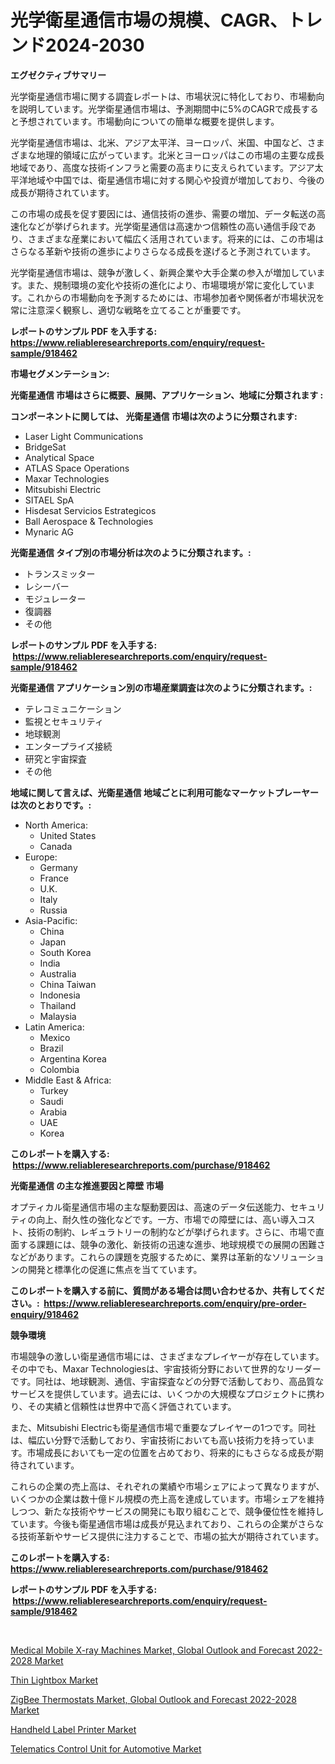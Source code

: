 <p><h1>光学衛星通信市場の規模、CAGR、トレンド2024-2030</h1></p><p><strong>エグゼクティブサマリー</strong></p>
<p><p>光学衛星通信市場に関する調査レポートは、市場状況に特化しており、市場動向を説明しています。光学衛星通信市場は、予測期間中に5%のCAGRで成長すると予想されています。市場動向についての簡単な概要を提供します。</p><p>光学衛星通信市場は、北米、アジア太平洋、ヨーロッパ、米国、中国など、さまざまな地理的領域に広がっています。北米とヨーロッパはこの市場の主要な成長地域であり、高度な技術インフラと需要の高まりに支えられています。アジア太平洋地域や中国では、衛星通信市場に対する関心や投資が増加しており、今後の成長が期待されています。</p><p>この市場の成長を促す要因には、通信技術の進歩、需要の増加、データ転送の高速化などが挙げられます。光学衛星通信は高速かつ信頼性の高い通信手段であり、さまざまな産業において幅広く活用されています。将来的には、この市場はさらなる革新や技術の進歩によりさらなる成長を遂げると予測されています。</p><p>光学衛星通信市場は、競争が激しく、新興企業や大手企業の参入が増加しています。また、規制環境の変化や技術の進化により、市場環境が常に変化しています。これからの市場動向を予測するためには、市場参加者や関係者が市場状況を常に注意深く観察し、適切な戦略を立てることが重要です。</p></p>
<p><strong>レポートのサンプル PDF を入手する: <a href="https://www.reliableresearchreports.com/enquiry/request-sample/918462">https://www.reliableresearchreports.com/enquiry/request-sample/918462</a></strong></p>
<p><strong>市場セグメンテーション:</strong></p>
<p><strong> 光衛星通信 市場はさらに概要、展開、アプリケーション、地域に分類されます :</strong></p>
<p><strong>コンポーネントに関しては、 光衛星通信 市場は次のように分類されます: &nbsp;</strong></p>
<p><ul><li>Laser Light Communications</li><li>BridgeSat</li><li>Analytical Space</li><li>ATLAS Space Operations</li><li>Maxar Technologies</li><li>Mitsubishi Electric</li><li>SITAEL SpA</li><li>Hisdesat Servicios Estrategicos</li><li>Ball Aerospace & Technologies</li><li>Mynaric AG</li></ul></p>
<p><strong> 光衛星通信 タイプ別の市場分析は次のように分類されます。:</strong></p>
<p><ul><li>トランスミッター</li><li>レシーバー</li><li>モジュレーター</li><li>復調器</li><li>その他</li></ul></p>
<p><strong>レポートのサンプル PDF を入手する: &nbsp;<a href="https://www.reliableresearchreports.com/enquiry/request-sample/918462">https://www.reliableresearchreports.com/enquiry/request-sample/918462</a></strong></p>
<p><strong> 光衛星通信 アプリケーション別の市場産業調査は次のように分類されます。:</strong></p>
<p><ul><li>テレコミュニケーション</li><li>監視とセキュリティ</li><li>地球観測</li><li>エンタープライズ接続</li><li>研究と宇宙探査</li><li>その他</li></ul></p>
<p><strong>地域に関して言えば、光衛星通信 地域ごとに利用可能なマーケットプレーヤーは次のとおりです。:</strong></p>
<p><ul>
    <li>
        North America:
        <ul>
            <li>United States</li>
            <li>Canada</li>
        </ul>
    </li>
    <li>
        Europe:
        <ul>
            <li>Germany</li>
            <li>France</li>
            <li>U.K.</li>
            <li>Italy</li>
            <li>Russia</li>
        </ul>
    </li>
    <li>
        Asia-Pacific:
        <ul>
            <li>China</li>
            <li>Japan</li>
            <li>South Korea</li>
            <li>India</li>
            <li>Australia</li>
            <li>China Taiwan</li>
            <li>Indonesia</li>
            <li>Thailand</li>
            <li>Malaysia</li>
        </ul>
    </li>
    <li>
        Latin America:
        <ul>
            <li>Mexico</li>
            <li>Brazil</li>
            <li>Argentina Korea</li>
            <li>Colombia</li>
        </ul>
    </li>
    <li>
        Middle East & Africa:
        <ul>
            <li>Turkey</li>
            <li>Saudi</li>
            <li>Arabia</li>
            <li>UAE</li>
            <li>Korea</li>
        </ul>
    </li>
    </ul></p>
<p><strong>このレポートを購入する: &nbsp;<a href="https://www.reliableresearchreports.com/purchase/918462">https://www.reliableresearchreports.com/purchase/918462</a></strong></p>
<p><strong>光衛星通信 の主な推進要因と障壁 市場</strong></p>
<p><p>オプティカル衛星通信市場の主な駆動要因は、高速のデータ伝送能力、セキュリティの向上、耐久性の強化などです。一方、市場での障壁には、高い導入コスト、技術の制約、レギュラトリーの制約などが挙げられます。さらに、市場で直面する課題には、競争の激化、新技術の迅速な進歩、地球規模での展開の困難さなどがあります。これらの課題を克服するために、業界は革新的なソリューションの開発と標準化の促進に焦点を当てています。</p></p>
<p><strong>このレポートを購入する前に、質問がある場合は問い合わせるか、共有してください。:&nbsp; <a href="https://www.reliableresearchreports.com/enquiry/pre-order-enquiry/918462">https://www.reliableresearchreports.com/enquiry/pre-order-enquiry/918462</a></strong></p>
<p><strong>競争環境</strong></p>
<p><p>市場競争の激しい衛星通信市場には、さまざまなプレイヤーが存在しています。その中でも、Maxar Technologiesは、宇宙技術分野において世界的なリーダーです。同社は、地球観測、通信、宇宙探査などの分野で活動しており、高品質なサービスを提供しています。過去には、いくつかの大規模なプロジェクトに携わり、その実績と信頼性は世界中で高く評価されています。</p><p>また、Mitsubishi Electricも衛星通信市場で重要なプレイヤーの1つです。同社は、幅広い分野で活動しており、宇宙技術においても高い技術力を持っています。市場成長においても一定の位置を占めており、将来的にもさらなる成長が期待されています。</p><p>これらの企業の売上高は、それぞれの業績や市場シェアによって異なりますが、いくつかの企業は数十億ドル規模の売上高を達成しています。市場シェアを維持しつつ、新たな技術やサービスの開発にも取り組むことで、競争優位性を維持しています。今後も衛星通信市場は成長が見込まれており、これらの企業がさらなる技術革新やサービス提供に注力することで、市場の拡大が期待されています。</p></p>
<p><strong>このレポートを購入する: &nbsp; <a href="https://www.reliableresearchreports.com/purchase/918462">https://www.reliableresearchreports.com/purchase/918462</a></strong></p>
<p><strong>レポートのサンプル PDF を入手する: &nbsp;<a href="https://www.reliableresearchreports.com/enquiry/request-sample/918462">https://www.reliableresearchreports.com/enquiry/request-sample/918462</a></strong><strong></strong></p>
<p>&nbsp;</p>
<p><p><a href="https://picayune-night-cbd.notion.site/Medical-Mobile-X-ray-Machines-Market-Global-Outlook-and-Forecast-2022-2028-Market-Furnish-Informati-a198717e63444c2dae416e54359de967">Medical Mobile X-ray Machines Market, Global Outlook and Forecast 2022-2028 Market</a></p><p><a href="https://view.publitas.com/reportprime-1/thin-lightbox-market-dynamics-2024-2031-also-about-its-market-trends-projections-and-opportunities/">Thin Lightbox Market</a></p><p><a href="https://funky-papaya-cf4.notion.site/ZigBee-Thermostats-Market-Global-Outlook-and-Forecast-2022-2028-Market-Size-Share-Trends-Analysi-66bc12416df14e98bfe1880cd6d78ac2">ZigBee Thermostats Market, Global Outlook and Forecast 2022-2028 Market</a></p><p><a href="https://view.publitas.com/reportprime-1/handheld-label-printer-market-analysis-and-market-size-global-industry-overview-market-segmentation-and-forecast-2024-to-2031/">Handheld Label Printer Market</a></p><p><a href="https://github.com/zjyglelu/Market-Research-Report-List-1/blob/main/telematics-control-unit-for-automotive-market.md">Telematics Control Unit for Automotive Market</a></p></p>